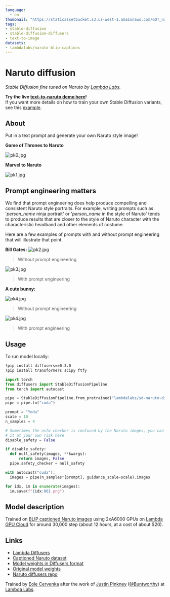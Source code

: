 ```yaml
---
language: 
  - en
thumbnail: "https://staticassetbucket.s3.us-west-1.amazonaws.com/GOT_naruto.png"
tags:
- stable-diffusion
- stable-diffusion-diffusers
- text-to-image
datasets:
- lambdalabs/naruto-blip-captions
---
```


# Naruto diffusion
*Stable Diffusion fine tuned on Naruto by [Lambda Labs](https://lambdalabs.com/).*

__Try the live [text-to-naruto demo here](https://huggingface.co/spaces/lambdalabs/text-to-naruto)!__  
If you want more details on how to train your own Stable Diffusion variants, see this [example](https://github.com/LambdaLabsML/examples/tree/main/stable-diffusion-finetuning).

## About

Put in a text prompt and generate your own Naruto style image!

**Game of Thrones to Naruto**

![pk0.jpg](https://staticassetbucket.s3.us-west-1.amazonaws.com/GOT_naruto.png)

**Marvel to Naruto**

![pk1.jpg](https://staticassetbucket.s3.us-west-1.amazonaws.com/marvel_naruto.png)

## Prompt engineering matters

We find that prompt engineering does help produce compelling and consistent Naruto style portraits.
For example, writing prompts such as '*person_name* ninja portrait' or '*person_name* in the style of Naruto' tends to produce results that are closer to the style of Naruto character with the characteristic headband and other elements of costume.

Here are a few examples of prompts with and without prompt engineering that will illustrate that point.

**Bill Gates:**
![pk2.jpg](https://staticassetbucket.s3.us-west-1.amazonaws.com/bill_gates_vanilla.png)
> Without prompt engineering

![pk3.jpg](https://staticassetbucket.s3.us-west-1.amazonaws.com/bill_gates_ninja.png)
> With prompt engineering

**A cute bunny:**

![pk4.jpg](https://staticassetbucket.s3.us-west-1.amazonaws.com/cute_bunny_vanilla.png)
> Without prompt engineering

![pk4.jpg](https://staticassetbucket.s3.us-west-1.amazonaws.com/cute_bunny_ninja.png)
> With prompt engineering



## Usage

To run model locally:
```bash
!pip install diffusers==0.3.0
!pip install transformers scipy ftfy
```

```python
import torch
from diffusers import StableDiffusionPipeline
from torch import autocast

pipe = StableDiffusionPipeline.from_pretrained("lambdalabs/sd-naruto-diffusers", torch_dtype=torch.float16)  
pipe = pipe.to("cuda")

prompt = "Yoda"
scale = 10
n_samples = 4

# Sometimes the nsfw checker is confused by the Naruto images, you can disable
# it at your own risk here
disable_safety = False

if disable_safety:
  def null_safety(images, **kwargs):
      return images, False
  pipe.safety_checker = null_safety

with autocast("cuda"):
  images = pipe(n_samples*[prompt], guidance_scale=scale).images

for idx, im in enumerate(images):
  im.save(f"{idx:06}.png")
```

## Model description

Trained on [BLIP captioned Naruto images](https://huggingface.co/datasets/lambdalabs/naruto-blip-captions) using 2xA6000 GPUs on [Lambda GPU Cloud](https://lambdalabs.com/service/gpu-cloud) for around 30,000 step (about 12 hours, at a cost of about $20).

## Links


- [Lambda Diffusers](https://github.com/LambdaLabsML/lambda-diffusers)
- [Captioned Naruto dataset](https://huggingface.co/datasets/lambdalabs/naruto-blip-captions)
- [Model weights in Diffusers format](https://huggingface.co/lambdalabs/sd-naruto-diffusers)
- [Original model weights](https://huggingface.co/justinpinkney/pokemon-stable-diffusion)
- [Naruto diffusers repo](https://github.com/eolecvk/naruto-sd)

Trained by [Eole Cervenka](https://www.linkedin.com/in/eole-cervenka/) after the work of [Justin Pinkney](https://justinpinkney.com) ([@Buntworthy](https://twitter.com/Buntworthy)) at [Lambda Labs](https://lambdalabs.com/).